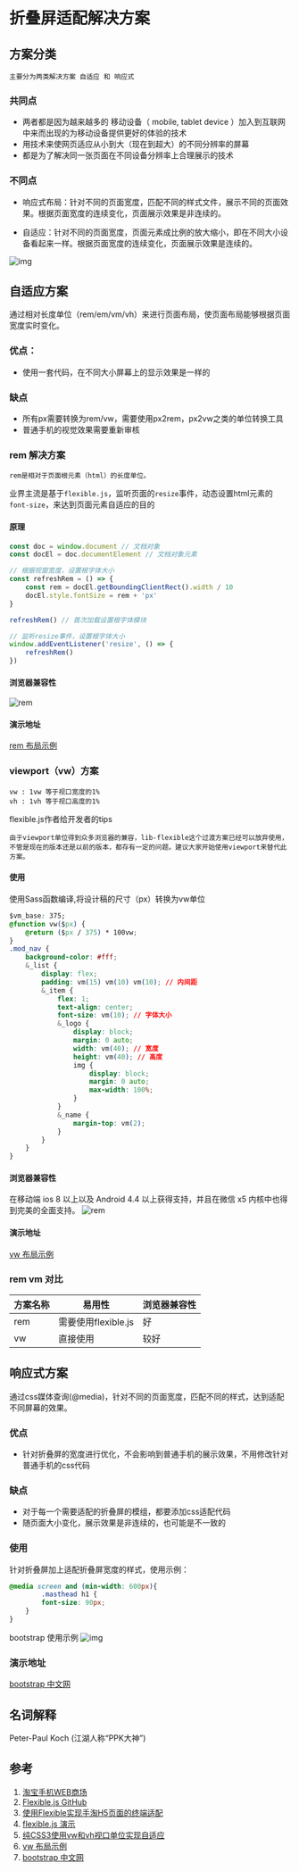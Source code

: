 # 折叠屏适配解决方案
## 方案分类
    主要分为两类解决方案 自适应 和 响应式
### 共同点
- 两者都是因为越来越多的 移动设备（ mobile, tablet device ）加入到互联网中来而出现的为移动设备提供更好的体验的技术
- 用技术来使网页适应从小到大（现在到超大）的不同分辨率的屏幕
- 都是为了解决同一张页面在不同设备分辨率上合理展示的技术

### 不同点
- 响应式布局：针对不同的页面宽度，匹配不同的样式文件，展示不同的页面效果。根据页面宽度的连续变化，页面展示效果是非连续的。

- 自适应：针对不同的页面宽度，页面元素成比例的放大缩小，即在不同大小设备看起来一样。根据页面宽度的连续变化，页面展示效果是连续的。

 ![img](./assets/al02.png)
## 自适应方案
通过相对长度单位（rem/em/vm/vh）来进行页面布局，使页面布局能够根据页面宽度实时变化。
### 优点：
- 使用一套代码，在不同大小屏幕上的显示效果是一样的
### 缺点
- 所有px需要转换为rem/vw，需要使用px2rem，px2vw之类的单位转换工具
- 普通手机的视觉效果需要重新审核

### rem 解决方案
    rem是相对于页面根元素（html）的长度单位。

业界主流是基于`flexible.js`，监听页面的`resize`事件，动态设置html元素的 `font-size`，来达到页面元素自适应的目的
#### 原理
```js
const doc = window.document // 文档对象
const docEl = doc.documentElement // 文档对象元素

// 根据视窗宽度，设置根字体大小
const refreshRem = () => {
    const rem = docEl.getBoundingClientRect().width / 10
    docEl.style.fontSize = rem + 'px'
}

refreshRem() // 首次加载设置根字体模块

// 监听resize事件，设置根字体大小
window.addEventListener('resize', () => {
    refreshRem()
})
```
#### 浏览器兼容性
 ![rem](./assets/al03.jpg)

#### 演示地址
[rem 布局示例](http://huodong.m.taobao.com/act/yibo.html)


### viewport（vw）方案
    vw : 1vw 等于视口宽度的1%
    vh : 1vh 等于视口高度的1%

flexible.js作者给开发者的tips

    由于viewport单位得到众多浏览器的兼容，lib-flexible这个过渡方案已经可以放弃使用，不管是现在的版本还是以前的版本，都存有一定的问题。建议大家开始使用viewport来替代此方案。

#### 使用
使用Sass函数编译,将设计稿的尺寸（px）转换为vw单位
```css
$vm_base: 375; 
@function vw($px) {
    @return ($px / 375) * 100vw;
}
.mod_nav {
    background-color: #fff;
    &_list {
        display: flex;
        padding: vm(15) vm(10) vm(10); // 内间距
        &_item {
            flex: 1;
            text-align: center;
            font-size: vm(10); // 字体大小
            &_logo {
                display: block;
                margin: 0 auto;
                width: vm(40); // 宽度
                height: vm(40); // 高度
                img {
                    display: block;
                    margin: 0 auto;
                    max-width: 100%;
                }
            }
            &_name {
                margin-top: vm(2);
            }
        }
    }
}
```

#### 浏览器兼容性
在移动端 ios 8 以上以及 Android 4.4 以上获得支持，并且在微信 x5 内核中也得到完美的全面支持。
![rem](./assets/al04.jpg)

#### 演示地址
[vw 布局示例](https://jdc.jd.com/demo/ting/vw_layout.html?utm_source=caibaojian.com)

### rem vm 对比
|方案名称|易用性|浏览器兼容性|
|--|--|--|
|rem|需要使用flexible.js|好|
|vw|直接使用|较好|
  

## 响应式方案 
通过css媒体查询(@media)，针对不同的页面宽度，匹配不同的样式，达到适配不同屏幕的效果。
### 优点
- 针对折叠屏的宽度进行优化，不会影响到普通手机的展示效果，不用修改针对普通手机的css代码

### 缺点
- 对于每一个需要适配的折叠屏的模组，都要添加css适配代码
- 随页面大小变化，展示效果是非连续的，也可能是不一致的

### 使用
针对折叠屏加上适配折叠屏宽度的样式，使用示例：
```css
@media screen and (min-width: 600px){
        .masthead h1 {
        font-size: 90px;
    }
}
```
bootstrap 使用示例
![img](./assets/al01.png)

### 演示地址
[bootstrap 中文网](https://www.bootcss.com/)

## 名词解释
Peter-Paul Koch (江湖人称“PPK大神”)

## 参考
1. [淘宝手机WEB商场](https://h5.m.taobao.com/?sprefer=sypc00#index)
2. [Flexible.js GitHub](https://github.com/amfe/lib-flexible/tree/master)
3. [使用Flexible实现手淘H5页面的终端适配](https://github.com/amfe/article/issues/17)
4. [flexible.js 演示](http://huodong.m.taobao.com/act/yibo.html)
5. [纯CSS3使用vw和vh视口单位实现自适应](http://caibaojian.com/vw-vh.html)
6. [vw 布局示例](https://jdc.jd.com/demo/ting/vw_layout.html?utm_source=caibaojian.com)
7. [bootstrap 中文网](https://www.bootcss.com/)